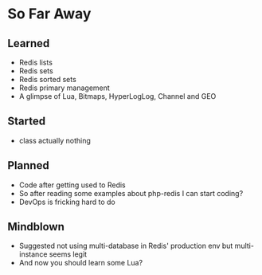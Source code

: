 # So Far Away

## Learned

* Redis lists
* Redis sets
* Redis sorted sets
* Redis primary management
* A glimpse of Lua, Bitmaps, HyperLogLog, Channel and GEO

## Started

* class actually nothing

## Planned

* Code after getting used to Redis
* So after reading some examples about php-redis I can start coding?
* DevOps is fricking hard to do 

## Mindblown

* Suggested not using multi-database in Redis' production env but multi-instance seems legit
* And now you should learn some Lua?
